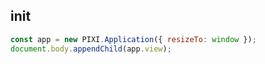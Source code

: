 ## init 

```js
const app = new PIXI.Application({ resizeTo: window });
document.body.appendChild(app.view);
```

```js
```